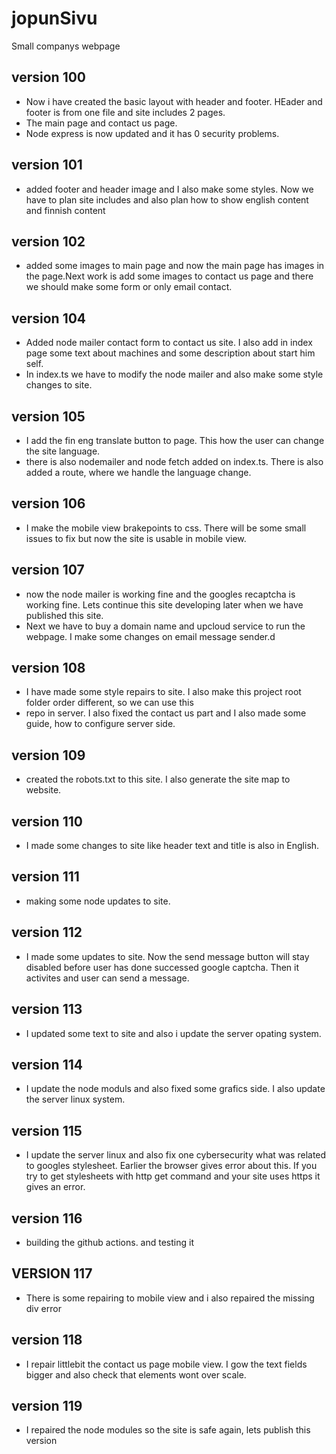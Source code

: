 # jopunSivu
Small companys webpage

## version 100
- Now i have created the basic layout with header and footer. HEader and footer is from one file and site includes 2 pages.
- The main page and contact us page.
- Node express is now updated and it has 0 security problems.

## version 101
- added footer and header image and I also make some styles. Now we have to plan site includes and also plan how to show english content and finnish content

## version 102
- added some images to main page and now the main page has images in the page.Next work is add some images to contact us page and there we should make some form or only email contact.

## version 104
- Added node mailer contact form to contact us site. I also add in index page some text about machines and some description about start him self.
- In index.ts we have to modify the node mailer and also make some style changes to site.

## version 105
- I add the fin eng translate button to page. This how the user can change the site language.
- there is also nodemailer and node fetch added on index.ts.  There is also added a route, where we handle the language change.

## version 106
- I make the mobile view brakepoints to css. There will be some small issues to fix but now the site is usable in mobile view.

## version 107
- now the node mailer is working fine and the googles recaptcha is working fine. Lets continue this site developing later when we have published this site.
- Next we have to buy a domain name and upcloud service to run the webpage. I make some changes on email message sender.d

## version 108
- I have made some style repairs to site. I also make this project root folder order different, so we can use this
- repo in server. I also fixed the contact us part and I also made some guide, how to configure server side.

## version 109
-  created the robots.txt to this site. I also generate the site map to website.

## version 110
- I made some changes to site like header text and title is also in English. 

## version 111
- making some node updates to site.

## version 112
- I made some updates to site. Now the send message button will stay disabled before user has done successed google captcha. Then it activites and user can send a message.

## version 113
- I updated some text to site and also i update the server opating system.

## version 114
- I update the node moduls and also fixed some grafics side. I also update the server linux system. 

## version 115
- I update the server linux and also fix one cybersecurity what was related to googles stylesheet. Earlier the browser gives error about this. If you try to get stylesheets with http get command and your site uses https it gives an error.

## version 116
- building the github actions. and testing it

## VERSION 117
- There is some repairing to mobile view and i also repaired the missing div error

## version 118
- I repair littlebit the contact us page mobile view. I gow the text fields bigger and also check that elements wont over scale.

## version 119
- I repaired the node modules so the site is safe again, lets publish this version